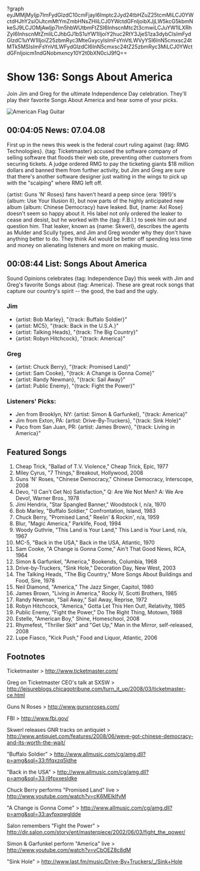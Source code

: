 ?graph eyJMMjMyIjp7ImFydGlzdC10cmFjayI6Imptc2Jyd24tbHZuZ25tcmMiLCJ0YWctdHJhY2siOiJtcmMtYmZmbHNsZHIiLCJ0YWctdGFnIjoibXJjLW5kcG5kbmNkeSJ9LCJOMjAwIjp7Im5hbWUtbmFtZSI6InhscnMtc2t3cmwiLCJuYW1lLXRhZyI6InhscnMtZmIiLCJhbGJ1bS1uYW1lIjoiY2huc2RtY3JjeS1za3dybCIsImFydGlzdC1uYW1lIjoiZ25zbmRyc3MteGxycyIsImFsYnVtLWVyYSI6InN5cmxsc24tMTk5MSIsImFsYnVtLWFydGlzdCI6InN5cmxsc24tZ25zbmRyc3MiLCJ0YWctdGFnIjoicm1ndGNobmxncy10Y2t0bXN0ciJ9fQ==

# Show 136: Songs About America
Join Jim and Greg for the ultimate Independence Day celebration. They'll play their favorite Songs About America and hear some of your picks.

![American Flag Guitar](http://static.soundopinions.org/images/2008/AmericaGuitar.jpg)

## 00:04:05 News: 07.04.08
First up in the news this week is the federal court ruling against {tag: RMG Technologies}. {tag: Ticketmaster} accused the software company of selling software that floods their web site, preventing other customers from securing tickets. A judge ordered RMG to pay the ticketing giants $18 million dollars and banned them from further activity, but Jim and Greg are sure that there's another software designer just waiting in the wings to pick up with the "scalping" where RMG left off.

{artist: Guns 'N' Roses} fans haven't heard a peep since {era: 1991}'s {album: Use Your Illusion II}, but now parts of the highly anticipated new album {album: Chinese Democracy} have leaked. But, {name: Axl Rose} doesn't seem so happy about it. His label not only ordered the leaker to cease and desist, but he worked with the {tag: F.B.I.} to seek him out and question him. That leaker, known as {name: Skwerl}, describes the agents as Mulder and Scully types, and Jim and Greg wonder why they don't have anything better to do. They think Axl would be better off spending less time and money on alienating listeners and more on making music.

## 00:08:44 List: Songs About America
Sound Opinions celebrates {tag: Independence Day} this week with Jim and Greg's favorite Songs about {tag: America}. These are great rock songs that capture our country's spirit -- the good, the bad and the ugly.

### Jim
- {artist: Bob Marley}, "{track: Buffalo Soldier}"
- {artist: MC5}, "{track: Back in the U.S.A.}"
- {artist: Talking Heads}, "{track: The Big Country}"
- {artist: Robyn Hitchcock}, "{track: America}"

### Greg
- {artist: Chuck Berry}, "{track: Promised Land}"
- {artist: Sam Cooke}, "{track: A Change is Gonna Come}"
- {artist: Randy Newman}, "{track: Sail Away}"
- {artist: Public Enemy}, "{track: Fight the Power}"

### Listeners' Picks:

- Jen from Brooklyn, NY: {artist: Simon & Garfunkel}, "{track: America}"
- Jim from Exton, PA: {artist: Drive-By-Truckers}, "{track: Sink Hole}"
- Paco from San Juan, PR: {artist: James Brown}, "{track: Living in America}"

## Featured Songs
1. Cheap Trick, "Ballad of T.V. Violence," Cheap Trick, Epic, 1977
2. Miley Cyrus, "7 Things," Breakout, Hollywood, 2008
3. Guns 'N' Roses, "Chinese Democracy," Chinese Democracy, Interscope, 2008
4. Devo, "(I Can't Get No) Satisfaction," Q: Are We Not Men? A: We Are Devo!, Warner Bros., 1978
5. Jimi Hendrix, "Star Spangled Banner," Woodstock I, n/a, 1970
6. Bob Marley, "Buffalo Soldier," Confrontation, Island, 1983
7. Chuck Berry, "Promised Land," Reelin' & Rockin', n/a, 1959
8. Blur, "Magic America," Parklife, Food, 1994
9. Woody Guthrie, "This Land is Your Land," This Land is Your Land, n/a, 1967
10. MC-5, "Back in the USA," Back in the USA, Atlantic, 1970
11. Sam Cooke, "A Change is Gonna Come," Ain't That Good News, RCA, 1964
12. Simon & Garfunkel, "America," Bookends, Columbia, 1968
13. Drive-by-Truckers, "Sink Hole," Decoration Day, New West, 2003
14. The Talking Heads, "The Big Country," More Songs About Buildings and Food, Sire, 1978
15. Neil Diamond, "America," The Jazz Singer, Capitol, 1980
16. James Brown, "Living in America," Rocky IV, Scotti Brothers, 1985
17. Randy Newman, "Sail Away," Sail Away, Reprise, 1972
18. Robyn Hitchcock, "America," Gotta Let This Hen Out!, Relativity, 1985
19. Public Enemy, "Fight the Power," Do The Right Thing, Motown, 1988
20. Estelle, "American Boy," Shine, Homeschool, 2008
21. Rhymefest, "Thriller Skit" and "Get Up," Man in the Mirror, self-released, 2008
22. Lupe Fiasco, "Kick Push," Food and Liquor, Atlantic, 2006

## Footnotes

Ticketmaster > http://www.ticketmaster.com/

Greg on Ticketmaster CEO's talk at SXSW > http://leisureblogs.chicagotribune.com/turn_it_up/2008/03/ticketmaster-ce.html

Guns N Roses > http://www.gunsnroses.com/

FBI > http://www.fbi.gov/

Skwerl releases GNR tracks on antiquiet > http://www.antiquiet.com/features/2008/06/weve-got-chinese-democracy-and-its-worth-the-wait/

"Buffalo Soldier" > http://www.allmusic.com/cg/amg.dll?p=amg&sql=33:fifqxzq5ldhe

"Back in the USA" > http://www.allmusic.com/cg/amg.dll?p=amg&sql=33:j9fpxxesldke

Chuck Berry performs "Promised Land" live > http://www.youtube.com/watch?v=cK6MElklfvM

"A Change is Gonna Come" > http://www.allmusic.com/cg/amg.dll?p=amg&sql=33:avfpxqwgldde

Salon remembers "Fight the Power" > http://dir.salon.com/story/ent/masterpiece/2002/06/03/fight_the_power/

Simon & Garfunkel perform "America" live > http://www.youtube.com/watch?v=vCbOEZ8c8dM

"Sink Hole" > http://www.last.fm/music/Drive-By+Truckers/_/Sink+Hole